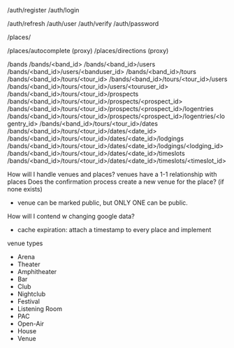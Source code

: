 /auth/register
/auth/login
<!-- /auth/logout -->
/auth/refresh
/auth/user
/auth/verify
/auth/password

<!-- /contacts -->
<!-- /contacts/<pk> -->
/places/<pk>
<!-- /places/<pk>/contacts -->
<!-- /places/<pk>/commments -->
<!-- /places/<pk>/commments/<pk> -->
/places/autocomplete (proxy)
/places/directions (proxy)

/bands
/bands/<band_id>
/bands/<band_id>/users
/bands/<band_id>/users/<banduser_id>
/bands/<band_id>/tours
/bands/<band_id>/tours/<tour_id>
/bands/<band_id>/tours/<tour_id>/users
/bands/<band_id>/tours/<tour_id>/users/<touruser_id>
/bands/<band_id>/tours/<tour_id>/prospects
/bands/<band_id>/tours/<tour_id>/prospects/<prospect_id>
/bands/<band_id>/tours/<tour_id>/prospects/<prospect_id>/logentries
/bands/<band_id>/tours/<tour_id>/prospects/<prospect_id>/logentries/<logentry_id>
/bands/<band_id>/tours/<tour_id>/dates
/bands/<band_id>/tours/<tour_id>/dates/<date_id>
/bands/<band_id>/tours/<tour_id>/dates/<date_id>/lodgings
/bands/<band_id>/tours/<tour_id>/dates/<date_id>/lodgings/<lodging_id>
/bands/<band_id>/tours/<tour_id>/dates/<date_id>/timeslots
/bands/<band_id>/tours/<tour_id>/dates/<date_id>/timeslots/<timeslot_id>


How will I handle venues and places?
venues have a 1-1 relationship with places
Does the confirmation process create a new venue for the place? (if none exists)
- venue can be marked public, but ONLY ONE can be public.

How will I contend w changing google data?
- cache expiration: attach a timestamp to every place and implement 

venue types
- Arena
- Theater
- Amphitheater
- Bar
- Club
- Nightclub
- Festival
- Listening Room
- PAC
- Open-Air
- House
- Venue